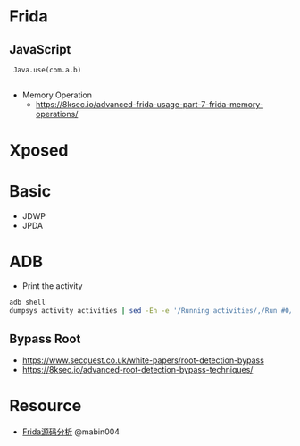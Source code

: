 # Frida
## JavaScript

```
 Java.use(com.a.b)
```

##
- Memory Operation
  - https://8ksec.io/advanced-frida-usage-part-7-frida-memory-operations/ 

# Xposed


# Basic
- JDWP
- JPDA

# ADB
- Print the activity
```bash
adb shell 
dumpsys activity activities | sed -En -e '/Running activities/,/Run #0/p'
```

## Bypass Root
- https://www.secquest.co.uk/white-papers/root-detection-bypass
- https://8ksec.io/advanced-root-detection-bypass-techniques/


# Resource
- [Frida源码分析](https://mabin004.github.io/2018/07/31/Mac%E4%B8%8A%E7%BC%96%E8%AF%91Frida/) @mabin004
